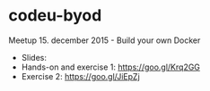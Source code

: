 # codeu-byod
Meetup 15. december 2015 - Build your own Docker

- Slides:
- Hands-on and exercise 1: https://goo.gl/Krq2GG
- Exercise 2: https://goo.gl/JiEpZj


